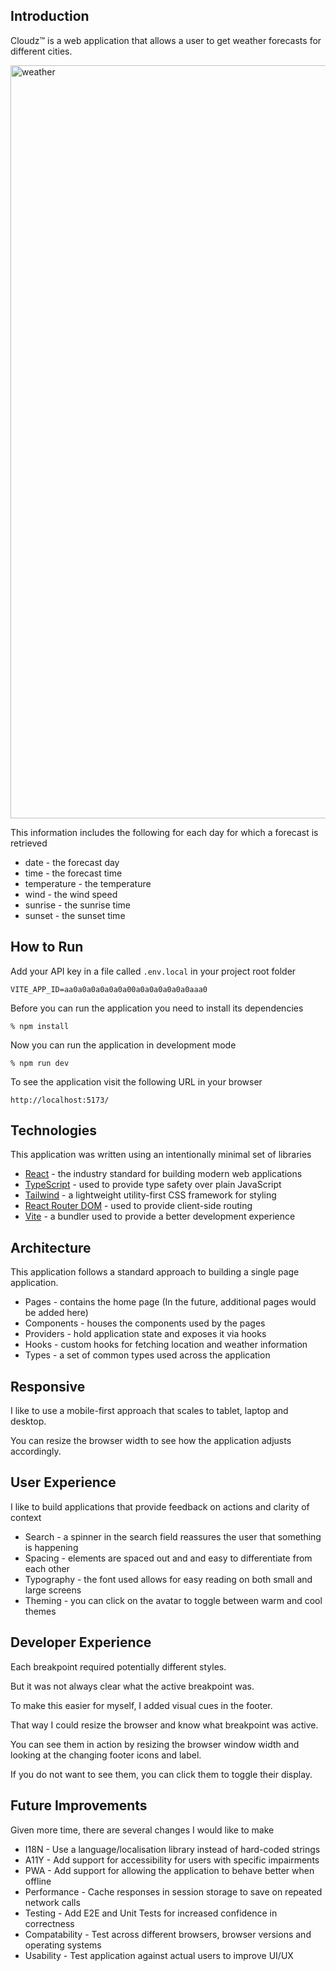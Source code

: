 ## Introduction
Cloudz™️ is a web application that allows a user to get weather forecasts for different cities.

<img width="1205" alt="weather" src="https://user-images.githubusercontent.com/2932374/204339168-9f52c333-fa87-4922-80d7-eba26619f564.png">

This information includes the following for each day for which a forecast is retrieved
- date - the forecast day
- time - the forecast time
- temperature - the temperature
- wind - the wind speed
- sunrise - the sunrise time
- sunset -  the sunset time


## How to Run

Add your API key in a file called `.env.local` in your project root folder

```
VITE_APP_ID=aa0a0a0a0a0a0a00a0a0a0a0a0a0aaa0
```

Before you can run the application you need to install its dependencies

```
% npm install
```

Now you can run the application in development mode

```
% npm run dev
```

To see the application visit the following URL in your browser

```
http://localhost:5173/
```

## Technologies
This application was written using an intentionally minimal set of libraries

- [React](https://reactjs.org/) - the industry standard for building modern web applications 
- [TypeScript](https://www.typescriptlang.org/) - used to provide type safety over plain JavaScript
- [Tailwind](https://tailwindcss.com/) - a lightweight utility-first CSS framework for styling
- [React Router DOM](https://reactrouter.com/) - used to provide client-side routing
- [Vite](https://vitejs.dev/) - a bundler used to provide a better development experience

## Architecture
This application follows a standard approach to building a single page application.
- Pages - contains the home page (In the future, additional pages would be added here)
- Components - houses the components used by the pages
- Providers - hold application state and exposes it via hooks
- Hooks - custom hooks for fetching location and weather information
- Types - a set of common types used across the application

## Responsive
I like to use a mobile-first approach that scales to tablet, laptop and desktop. 

You can resize the browser width to see how the application adjusts accordingly.

## User Experience
I like to build applications that provide feedback on actions and clarity of context
- Search - a spinner in the search field reassures the user that something is happening
- Spacing - elements are spaced out and and easy to differentiate from each other 
- Typography - the font used allows for easy reading on both small and large screens
- Theming - you can click on the avatar to toggle between warm and cool themes

## Developer Experience
Each breakpoint required potentially different styles.

But it was not always clear what the active breakpoint was.

To make this easier for myself, I added visual cues in the footer.

That way I could resize the browser and know what breakpoint was active.

You can see them in action by resizing the browser window width and looking at the changing footer icons and label.

If you do not want to see them, you can click them to toggle their display.

## Future Improvements
Given more time, there are several changes I would like to make
- I18N - Use a language/localisation library instead of hard-coded strings
- A11Y - Add support for accessibility for users with specific impairments
- PWA - Add support for allowing the application to behave better when offline
- Performance - Cache responses in session storage to save on repeated network calls
- Testing - Add E2E and Unit Tests for increased confidence in correctness
- Compatability - Test across different browsers, browser versions and operating systems
- Usability - Test application against actual users to improve UI/UX
